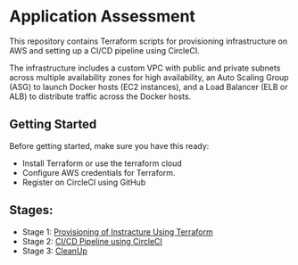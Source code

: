 # Application Assessment

This repository contains Terraform scripts for provisioning infrastructure on AWS and setting up a CI/CD pipeline using CircleCI. 

The infrastructure includes a custom VPC with public and private subnets across multiple availability zones for high availability, an Auto Scaling Group (ASG) to launch Docker hosts (EC2 instances), and a Load Balancer (ELB or ALB) to distribute traffic across the Docker hosts.

## Getting Started

Before getting started, make sure you have this ready:

- Install Terraform or use the terraform cloud
- Configure AWS credentials for Terraform.
- Register on CircleCI using GitHub

## Stages:

- Stage 1: [Provisioning of Instracture Using Terraform](https://github.com/Gbengard/application-assessment-repo/blob/main/Stage-1.md)
- Stage 2: [CI/CD Pipeline using CircleCI](https://github.com/Gbengard/application-assessment-repo/blob/main/Stage-2.md)
- Stage 3: [CleanUp](https://github.com/Gbengard/application-assessment-repo/blob/main/Stage-3.md)
